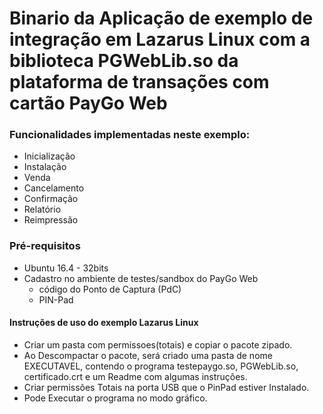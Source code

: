 # Binario da Aplicação de exemplo de integração em Lazarus Linux com a biblioteca PGWebLib.so da plataforma de transações com cartão PayGo Web

### Funcionalidades implementadas neste exemplo:

- Inicialização
- Instalação
- Venda
- Cancelamento
- Confirmação
- Relatório
- Reimpressão


### Pré-requisitos
  - Ubuntu 16.4 - 32bits
  - Cadastro no ambiente de testes/sandbox do PayGo Web
    - código do Ponto de Captura (PdC)
    - PIN-Pad

#### Instruções de uso do exemplo Lazarus Linux

-  Criar um pasta com permissoes(totais) e copiar o pacote zipado.
-  Ao Descompactar o pacote, será criado uma pasta de nome EXECUTAVEL, contendo o programa testepaygo.so, PGWebLib.so, certificado.crt
   e um Readme com algumas instruções.
-  Criar permissões Totais na porta USB que o PinPad estiver Instalado.
-  Pode Executar o programa no modo gráfico.
